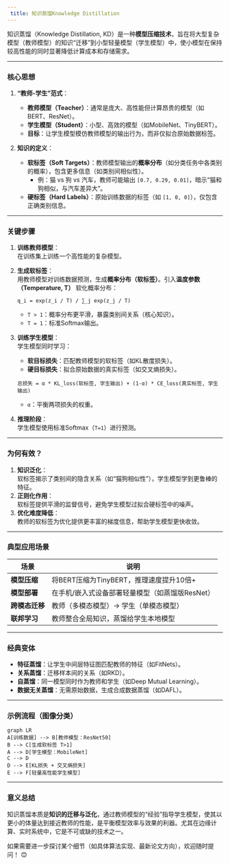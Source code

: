 ```yaml
---
 title: 知识蒸馏Knowledge Distillation 
---
```

知识蒸馏（Knowledge Distillation, KD）是一种**模型压缩技术**，旨在将大型复杂模型（教师模型）的知识“迁移”到小型轻量模型（学生模型）中，使小模型在保持较高性能的同时显著降低计算成本和存储需求。

---

### **核心思想**
1. **“教师-学生”范式**：
   - **教师模型（Teacher）**：通常是庞大、高性能但计算昂贵的模型（如BERT、ResNet）。
   - **学生模型（Student）**：小型、高效的模型（如MobileNet、TinyBERT）。
   - **目标**：让学生模型模仿教师模型的输出行为，而非仅拟合原始数据标签。

2. **知识的定义**：
   - **软标签（Soft Targets）**：教师模型输出的**概率分布**（如分类任务中各类别的概率），包含更多信息（如类别间相似性）。
     - 例：猫 vs 狗 vs 汽车，教师可能输出 `[0.7, 0.29, 0.01]`，暗示“猫和狗相似，与汽车差异大”。
   - **硬标签（Hard Labels）**：原始训练数据的标签（如 `[1, 0, 0]`），仅包含正确类别信息。

---

### **关键步骤**
1. **训练教师模型**：  
   在训练集上训练一个高性能的复杂模型。

2. **生成软标签**：  
   用教师模型对训练数据预测，生成**概率分布（软标签）**。引入**温度参数（Temperature, T）** 软化概率分布：
   ```
   q_i = exp(z_i / T) / ∑_j exp(z_j / T)
   ```
   - `T > 1`：概率分布更平滑，暴露类别间关系（核心知识）。  
   - `T = 1`：标准Softmax输出。

3. **训练学生模型**：  
   学生模型同时学习：
   - **软目标损失**：匹配教师模型的软标签（如KL散度损失）。
   - **硬目标损失**：拟合原始数据的真实标签（如交叉熵损失）。
   ```
   总损失 = α * KL_loss(软标签, 学生输出) + (1-α) * CE_loss(真实标签, 学生输出)
   ```
   - `α`：平衡两项损失的权重。

4. **推理阶段**：  
   学生模型使用标准Softmax（`T=1`）进行预测。

---

### **为何有效？**
1. **知识泛化**：  
   软标签揭示了类别间的隐含关系（如“猫狗相似性”），学生模型学到更鲁棒的特征。
2. **正则化作用**：  
   软标签提供平滑的监督信号，避免学生模型过拟合硬标签中的噪声。
3. **优化难度降低**：  
   教师的软标签为优化提供更丰富的梯度信息，帮助学生模型更快收敛。

---

### **典型应用场景**
| 场景 | 说明 |
|------|------|
| **模型压缩** | 将BERT压缩为TinyBERT，推理速度提升10倍+ |
| **模型部署** | 在手机/嵌入式设备部署轻量模型（如蒸馏版ResNet） |
| **跨模态迁移** | 教师（多模态模型）→ 学生（单模态模型） |
| **联邦学习** | 教师整合全局知识，蒸馏给学生本地模型 |

---

### **经典变体**
- **特征蒸馏**：让学生中间层特征图匹配教师的特征（如FitNets）。
- **关系蒸馏**：迁移样本间的关系（如RKD）。
- **自蒸馏**：同一模型同时作为教师和学生（如Deep Mutual Learning）。
- **数据无关蒸馏**：无需原始数据，生成合成数据蒸馏（如DAFL）。

---

### **示例流程（图像分类）**
```mermaid
graph LR
A[训练数据] --> B[教师模型：ResNet50] 
B --> C[生成软标签 T>1]
A --> D[学生模型：MobileNet]
C --> D
D --> E[KL损失 + 交叉熵损失]
E --> F[轻量高性能学生模型]
```

---

### **意义总结**
知识蒸馏本质是**知识的迁移与泛化**，通过教师模型的“经验”指导学生模型，使其以更小的体量达到接近教师的性能，是平衡模型效率与效果的利器。尤其在边缘计算、实时系统中，它是不可或缺的技术之一。

如果需要进一步探讨某个细节（如具体算法实现、最新论文方向），欢迎随时提问！ 😊